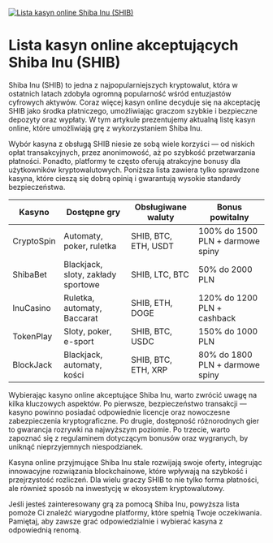 [![Lista kasyn online Shiba Inu (SHIB)](https://123-caf.pages.dev/gitsignup.png)](https://vrmoo.ru/Bt82HjjY)

<h1>Lista kasyn online akceptujących Shiba Inu (SHIB)</h1> <p>Shiba Inu (SHIB) to jedna z najpopularniejszych kryptowalut, która w ostatnich latach zdobyła ogromną popularność wśród entuzjastów cyfrowych aktywów. Coraz więcej kasyn online decyduje się na akceptację SHIB jako środka płatniczego, umożliwiając graczom szybkie i bezpieczne depozyty oraz wypłaty. W tym artykule prezentujemy aktualną listę kasyn online, które umożliwiają grę z wykorzystaniem Shiba Inu.</p>  <p>Wybór kasyna z obsługą SHIB niesie ze sobą wiele korzyści — od niskich opłat transakcyjnych, przez anonimowość, aż po szybkość przetwarzania płatności. Ponadto, platformy te często oferują atrakcyjne bonusy dla użytkowników kryptowalutowych. Poniższa lista zawiera tylko sprawdzone kasyna, które cieszą się dobrą opinią i gwarantują wysokie standardy bezpieczeństwa.</p>  <table>   <thead>     <tr>       <th>Kasyno</th>       <th>Dostępne gry</th>       <th>Obsługiwane waluty</th>       <th>Bonus powitalny</th>     </tr>   </thead>   <tbody>     <tr>       <td>CryptoSpin</td>       <td>Automaty, poker, ruletka</td>       <td>SHIB, BTC, ETH, USDT</td>       <td>100% do 1500 PLN + darmowe spiny</td>     </tr>     <tr>       <td>ShibaBet</td>       <td>Blackjack, sloty, zakłady sportowe</td>       <td>SHIB, LTC, BTC</td>       <td>50% do 2000 PLN</td>     </tr>     <tr>       <td>InuCasino</td>       <td>Ruletka, automaty, Baccarat</td>       <td>SHIB, ETH, DOGE</td>       <td>120% do 1200 PLN + cashback</td>     </tr>     <tr>       <td>TokenPlay</td>       <td>Sloty, poker, e-sport</td>       <td>SHIB, BTC, USDC</td>       <td>150% do 1000 PLN</td>     </tr>     <tr>       <td>BlockJack</td>       <td>Blackjack, automaty, kości</td>       <td>SHIB, BTC, ETH, XRP</td>       <td>80% do 1800 PLN + darmowe spiny</td>     </tr>   </tbody> </table>  <p>Wybierając kasyno online akceptujące Shiba Inu, warto zwrócić uwagę na kilka kluczowych aspektów. Po pierwsze, bezpieczeństwo transakcji — kasyno powinno posiadać odpowiednie licencje oraz nowoczesne zabezpieczenia kryptograficzne. Po drugie, dostępność różnorodnych gier to gwarancja rozrywki na najwyższym poziomie. Po trzecie, warto zapoznać się z regulaminem dotyczącym bonusów oraz wygranych, by uniknąć nieprzyjemnych niespodzianek.</p>  <p>Kasyna online przyjmujące Shiba Inu stale rozwijają swoje oferty, integrując innowacyjne rozwiązania blockchainowe, które wpływają na szybkość i przejrzystość rozliczeń. Dla wielu graczy SHIB to nie tylko forma płatności, ale również sposób na inwestycję w ekosystem kryptowalutowy.</p>  <p>Jeśli jesteś zainteresowany grą za pomocą Shiba Inu, powyższa lista pomoże Ci znaleźć wiarygodne platformy, które spełnią Twoje oczekiwania. Pamiętaj, aby zawsze grać odpowiedzialnie i wybierać kasyna z odpowiednią renomą.</p>